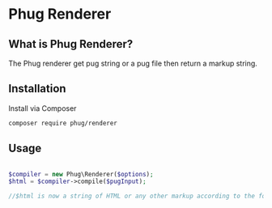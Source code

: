 
Phug Renderer
===========

What is Phug Renderer?
--------------------

The Phug renderer get pug string or a pug file then return a markup string.

Installation
------------

Install via Composer

```bash
composer require phug/renderer
```

Usage
-----

```php

$compiler = new Phug\Renderer($options);
$html = $compiler->compile($pugInput);

//$html is now a string of HTML or any other markup according to the formatter you choose (XML, xHTML, etc.)
```
